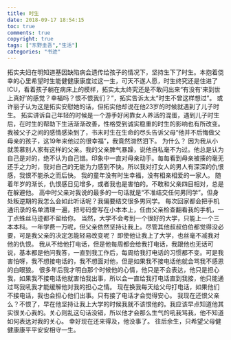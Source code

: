 ```yaml
---
title: 时生
date: 2018-09-17 18:54:15
toc: true
comments: true
copyright: true
tags: ["东野圭吾","生活"]
categories: "书迹"
---
```

拓实夫妇在明知道基因缺陷病会遗传给孩子的情况下，坚持生下了时生。本抱着侥幸的心里希望时生能健健康康度过这一生，可天不遂人愿，时生终究还是住进了ICU，看着孩子躺在病床上的模样，拓实太太终究还是不敢问出来“有没有‘来到世上真好’的感觉？幸福吗？恨不恨我们？”，拓实告诉太太“时生不曾这样想过”。
或许丽子认为这是拓实安慰她的话，但拓实他却说在他23岁的时候就遇到了儿子时生。
拓实讲诉自己年轻的时候是一个游手好闲靠女人养活的混蛋，遇到儿子时生后，在时生的帮助下生活渐渐改善，性格受到诚实稳重的时生的影响也有所改变。
我被父子之间的感情感染到了，书末时生在生命的尽头告诉父母“他并不后悔做父母亲的孩子，这19年来他过的很幸福”，我竟然潸然泪下。
为什么？
因为我从小就羡慕别人家有这样的父亲。我的父亲脾气暴躁，说他自私毫不为过。他总是认为自己是对的，绝不认为自己错。印象中一直对母亲动手。每每看到母亲被揍的毫无还手之力时，我对自己的无能为力感到不快。所以我对打女人的男人有深深的仇恨感，我恨不能杀之而后快。
我的童年没有时生幸福，没有相亲相爱的一家人。
随着年岁的渐长，仇恨感日见增多，或者我也是害怕的。不敢和父亲四目相对，总是在躲避他。
高中时父亲对我说的最多的一句话就是“不准结交任何男同学”。但身处叛逆期的我怎么会如此听话呢？我偏要结交很多男同学。
每次回家都会把手机通讯录的名单清理一遍，把号码誊写在小本本上，任由父亲检查翻看我的手机，一丁点蛛丝马迹都不留给你。
当然，大学不会考到一个很好的大学，只能上一个三本本科。一年学费一万呢，但父亲依然坚持让我上。尽管其他叔叔伯伯都觉得没必要，可是我父亲的决定怎能轻易改变呢？
即使他让我上了大学，也丝毫不减我对他的仇恨。
我从不给他打电话，但是他每周都会给我打电话，我跟他也无话可说，基本都是他问我答，一直到我工作后，每周给我打电话的习惯都不变。可是我害怕呀，我不想接电话的，我不想面对他，但是如果我不接电话他就会骂我不感恩的白眼狼。
很多年后我才明白那个时候他的心情，他只是不会表达，他只是担心我，如果我不接电话他就害怕我出事，所以会一直给我打电话直到我接，他只能通过骂我吼我才能缓解他对我的担心之情。
现在换我每天给父母打电话，如果他们不接电话，我也会担心他们出事。只有接了电话才会觉得安心。
我现在还恨父亲么？不恨了，早在他坚持让我上大学的时候我就不该恨他的。我应该早点知道他其实很关心我的。关心则乱这句话没错，所以他才会那么生气的吼我骂我，他不知道如何表达对我的关心。
幸好现在还来得及，他没事了。
往后余生，只希望父母健健康康平平安安相守一生。


